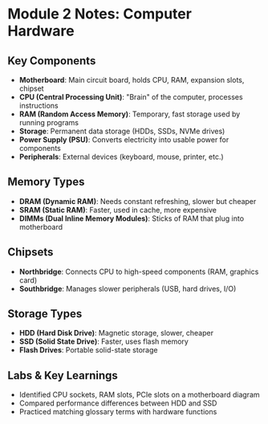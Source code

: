 # Module 2 Notes: Computer Hardware

## Key Components
- **Motherboard**: Main circuit board, holds CPU, RAM, expansion slots, chipset
- **CPU (Central Processing Unit)**: "Brain" of the computer, processes instructions
- **RAM (Random Access Memory)**: Temporary, fast storage used by running programs
- **Storage**: Permanent data storage (HDDs, SSDs, NVMe drives)
- **Power Supply (PSU)**: Converts electricity into usable power for components
- **Peripherals**: External devices (keyboard, mouse, printer, etc.)

## Memory Types
- **DRAM (Dynamic RAM)**: Needs constant refreshing, slower but cheaper
- **SRAM (Static RAM)**: Faster, used in cache, more expensive
- **DIMMs (Dual Inline Memory Modules)**: Sticks of RAM that plug into motherboard

## Chipsets
- **Northbridge**: Connects CPU to high-speed components (RAM, graphics card)
- **Southbridge**: Manages slower peripherals (USB, hard drives, I/O)

## Storage Types
- **HDD (Hard Disk Drive)**: Magnetic storage, slower, cheaper
- **SSD (Solid State Drive)**: Faster, uses flash memory
- **Flash Drives**: Portable solid-state storage

## Labs & Key Learnings
- Identified CPU sockets, RAM slots, PCIe slots on a motherboard diagram
- Compared performance differences between HDD and SSD
- Practiced matching glossary terms with hardware functions
